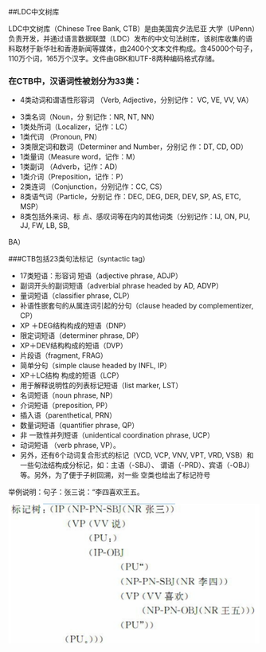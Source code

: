 ##LDC中文树库 

LDC中文树库（Chinese Tree Bank, CTB）是由美国宾夕法尼亚 大学（UPenn）负责开发，并通过语言数据联盟（LDC）发布的中文句法树库，该树库收集的语料取材于新华社和香港新闻等媒体，由2400个文本文件构成。含45000个句子， 110万个词，165万个汉字。文件由GBK和UTF-8两种编码格式存储。

### 在CTB中，汉语词性被划分为33类：

- 4类动词和谓语性形容词 （Verb, Adjective，分别记作： VC, VE, VV, VA）

* 3类名词（Noun，分 别记作：NR, NT, NN）
* 1类处所词（Localizer，记作：LC）
* 1类代词 （Pronoun, PN）
* 3类限定词和数词（Determiner and Number，分别记 作：DT, CD, OD）
* 1类量词（Measure word，记作：M）
* 1类副词 （Adverb，记作：AD）
* 1类介词（Preposition，记作：P）
* 2类连词 （Conjunction，分别记作：CC, CS）
* 8类语气词（Particle，分别记 作：DEC, DEG, DER, DEV, SP, AS, ETC, MSP）
* 8类包括外来词、标 点、感叹词等在内的其他词类（分别记作：IJ, ON, PU, JJ, FW, LB, SB, 

BA）



###CTB包括23类句法标记（syntactic tag）

* 17类短语：形容词 短语（adjective phrase, ADJP）
* 副词开头的副词短语（adverbial phrase headed by AD, ADVP）
* 量词短语（classifier phrase, CLP）
* 补语性嵌套句的从属连词引起的分句（clause headed by complementizer, CP）
* XP ＋DEG结构构成的短语（DNP）
* 限定词短语（determiner phrase, DP）
* XP＋DEV结构构成的短语（DVP）
* 片段语（fragment, FRAG）
* 简单分句（simple clause headed by INFL, IP）
* XP＋LC结构 构成的短语（LCP）
* 用于解释说明性的列表标记短语（list marker, LST）
* 名词短语（noun phrase, NP）
* 介词短语（preposition, PP）
* 插入语（parenthetical, PRN）
* 数量词短语（quantifier phrase, QP）
* 非 一致性并列短语（unidentical coordination phrase, UCP）
* 动词短语 （verb phrase, VP）。
* 另外，还有6个动词复合形式的标记（VCD, VCP, VNV, VPT, VRD, VSB）和一些句法结构成分标记，如：主语（-SBJ）、 谓语（-PRD）、宾语（-OBJ）等。另外，为了便于子树回溯，对一些 空类也给出了标记符号



举例说明：句子：张三说：“李四喜欢王五。

![1567615268060](../img/1567615268060.png)